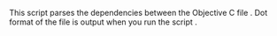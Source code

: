 This script parses the dependencies between the Objective C file .
Dot format of the file is output when you run the script .


